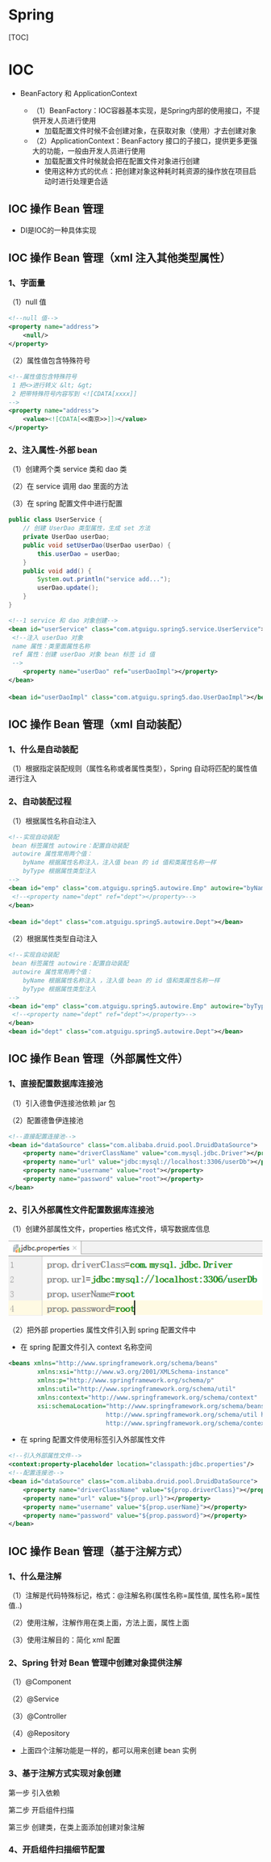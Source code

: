 # Spring


[TOC]

# IOC

- BeanFactory 和 ApplicationContext

  - （1）BeanFactory：IOC容器基本实现，是Spring内部的使用接口，不提供开发人员进行使用
    - 加载配置文件时候不会创建对象，在获取对象（使用）才去创建对象
  - （2）ApplicationContext：BeanFactory 接口的子接口，提供更多更强大的功能，一般由开发人员进行使用
    - 加载配置文件时候就会把在配置文件对象进行创建
    - 使用这种方式的优点：把创建对象这种耗时耗资源的操作放在项目启动时进行处理更合适


## IOC 操作 Bean 管理

- DI是IOC的一种具体实现

## IOC 操作 Bean 管理（xml 注入其他类型属性）

### 1、字面量 

（1）null 值

```xml
<!--null 值-->
<property name="address">
	<null/>
</property>
```

（2）属性值包含特殊符号

```xml
<!--属性值包含特殊符号
 1 把<>进行转义 &lt; &gt;
 2 把带特殊符号内容写到 <![CDATA[xxxx]]
-->
<property name="address">
	<value><![CDATA[<<南京>>]]></value>
</property>
```

### 2、注入属性-外部 bean

（1）创建两个类 service 类和 dao 类

（2）在 service 调用 dao 里面的方法

（3）在 spring 配置文件中进行配置

```java
public class UserService {
	// 创建 UserDao 类型属性，生成 set 方法
 	private UserDao userDao;
	public void setUserDao(UserDao userDao) {
 		this.userDao = userDao;
	}
 	public void add() {
 		System.out.println("service add...");
 		userDao.update();
 	}
}
```

```xml
<!--1 service 和 dao 对象创建-->
<bean id="userService" class="com.atguigu.spring5.service.UserService">
 <!--注入 userDao 对象
 name 属性：类里面属性名称
 ref 属性：创建 userDao 对象 bean 标签 id 值
 -->
	<property name="userDao" ref="userDaoImpl"></property>
</bean>

<bean id="userDaoImpl" class="com.atguigu.spring5.dao.UserDaoImpl"></bean>
```



## IOC 操作 Bean 管理（xml 自动装配）

### 1、什么是自动装配 

（1）根据指定装配规则（属性名称或者属性类型），Spring 自动将匹配的属性值进行注入

### 2、自动装配过程 

（1）根据属性名称自动注入

```xml
<!--实现自动装配
 bean 标签属性 autowire：配置自动装配
 autowire 属性常用两个值：
 	byName 根据属性名称注入，注入值 bean 的 id 值和类属性名称一样
 	byType 根据属性类型注入
-->
<bean id="emp" class="com.atguigu.spring5.autowire.Emp" autowire="byName">
 <!--<property name="dept" ref="dept"></property>-->
</bean>

<bean id="dept" class="com.atguigu.spring5.autowire.Dept"></bean>
```

（2）根据属性类型自动注入

```xml
<!--实现自动装配
 bean 标签属性 autowire：配置自动装配
 autowire 属性常用两个值：
 	byName 根据属性名称注入 ，注入值 bean 的 id 值和类属性名称一样
 	byType 根据属性类型注入
-->
<bean id="emp" class="com.atguigu.spring5.autowire.Emp" autowire="byType">
 <!--<property name="dept" ref="dept"></property>-->
</bean>
<bean id="dept" class="com.atguigu.spring5.autowire.Dept"></bean>
```

## IOC 操作 Bean 管理（外部属性文件）

### 1、直接配置数据库连接池

（1）引入德鲁伊连接池依赖 jar 包

（2）配置德鲁伊连接池

```xml
<!--直接配置连接池-->
<bean id="dataSource" class="com.alibaba.druid.pool.DruidDataSource">
	<property name="driverClassName" value="com.mysql.jdbc.Driver"></property>
	<property name="url" value="jdbc:mysql://localhost:3306/userDb"></property>
 	<property name="username" value="root"></property>
 	<property name="password" value="root"></property>
</bean>
```

### 2、引入外部属性文件配置数据库连接池

（1）创建外部属性文件，properties 格式文件，填写数据库信息

![image-20200804133340191](images/image-20200804133340191.png)

（2）把外部 properties 属性文件引入到 spring 配置文件中 

- 在 spring 配置文件引入 context 名称空间

```xml
<beans xmlns="http://www.springframework.org/schema/beans" 
 		xmlns:xsi="http://www.w3.org/2001/XMLSchema-instance"
 		xmlns:p="http://www.springframework.org/schema/p"
 		xmlns:util="http://www.springframework.org/schema/util"
 		xmlns:context="http://www.springframework.org/schema/context"
 		xsi:schemaLocation="http://www.springframework.org/schema/beans http://www.springframework.org/schema/beans/spring-beans.xsd
 						   http://www.springframework.org/schema/util http://www.springframework.org/schema/util/spring-util.xsd
 						   http://www.springframework.org/schema/context http://www.springframework.org/schema/context/spring-context.xsd">
```

- 在 spring 配置文件使用标签引入外部属性文件

```xml
<!--引入外部属性文件-->
<context:property-placeholder location="classpath:jdbc.properties"/>
<!--配置连接池-->
<bean id="dataSource" class="com.alibaba.druid.pool.DruidDataSource">
 	<property name="driverClassName" value="${prop.driverClass}"></property>
 	<property name="url" value="${prop.url}"></property>
 	<property name="username" value="${prop.userName}"></property>
 	<property name="password" value="${prop.password}"></property>
</bean>
```

## IOC 操作 Bean 管理（基于注解方式）

### 1、什么是注解

（1）注解是代码特殊标记，格式：@注解名称(属性名称=属性值, 属性名称=属性值..)

（2）使用注解，注解作用在类上面，方法上面，属性上面

（3）使用注解目的：简化 xml 配置 

### 2、Spring 针对 Bean 管理中创建对象提供注解

（1）@Component

（2）@Service

（3）@Controller

（4）@Repository 

* 上面四个注解功能是一样的，都可以用来创建 bean 实例 

### 3、基于注解方式实现对象创建 

第一步 引入依赖

第二步 开启组件扫描

第三步 创建类，在类上面添加创建对象注解

### 4、开启组件扫描细节配置
